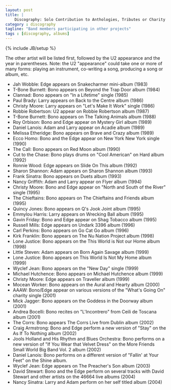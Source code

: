 ```yaml
---
layout: post
title: |
    Discography: Solo Contribution to Anthologies, Tributes or Charity Albums
category : discography
tagline: "Band members participating in other projects"
tags : [discography, albums]
---
```

{% include JB/setup %}

The other artist will be listed first, followed by the U2 appearance and the year in parentheses. Note: the U2 "appearance" could take one or more of many forms: playing an instrument, co-writing a song, producing a song or album, etc.

* Jah Wobble: Edge appears on Snakecharmer mini-album (1983)
* T-Bone Burnett: Bono appears on Beyond the Trap Door album (1984)
* Clannad: Bono appears on "In a Lifetime" single (1985)
* Paul Brady: Larry appears on Back to the Centre album (1986)
* Christy Moore: Larry appears on "Let's Make It Work" single (1986)
* Robbie Robertson: U2 appear on Robbie Robertson album (1987)
* T-Bone Burnett: Bono appears on The Talking Animals album (1988)
* Roy Orbison: Bono and Edge appear on Mystery Girl album (1989)
* Daniel Lanois: Adam and Larry appear on Acadie album (1989)
* Melissa Etheridge: Bono appears on Brave and Crazy album (1989)
* Ecco Homo: Bono and the Edge appear on New York New York single (1990)
* The Call: Bono appears on Red Moon album (1990)
* Cut to the Chase: Bono plays drums on "Cool American" on Hard album (1992)
* Ronnie Wood: Edge appears on Slide On This album (1992)
* Sharon Shannon: Adam appears on Sharon Shannon album (1993)
* Frank Sinatra: Bono appears on Duets album (1993)
* Nancy Griffith: Adam and Larry appear on Flyer album (1994)
* Christy Moore: Bono and Edge appear on "North and South of the River" single (1995)
* The Chieftains: Bono appears on The Chieftains and Friends album (1995)
* Quincy Jones: Bono appears on Q's Jook Joint album (1995)
* Emmylou Harris: Larry appears on Wrecking Ball album (1995)
* Gavin Friday: Bono and Edge appear on Shag Tobacco album (1995)
* Russell Mills: Edge appears on Undark 3396 album (1996)
* Carl Perkins: Bono appears on Go Cat Go album (1996)
* Kirk Franklin: Bono appears on The Nu Nation Project album (1998)
* Lone Justice: Bono appears on the This World is Not our Home album (1998)
* Little Steven: Adam appears on Born Again Savage album (1999)
* Lone Justice: Bono appears on This World Is Not My Home album (1999)
* Wyclef Jean: Bono appears on the "New Day" single (1999)
* Michael Hutchence: Bono appears on Michael Hutchence album (1999)
* Christy Moore: Edge appears on Traveller album (1999)
* Mocean Worker: Bono appears on the Aural and Hearty album (2000)
* AAAW: Bono/Edge appear on various versions of the "What's Going On" charity single (2001)
* Mick Jagger: Bono appears on the Goddess in the Doorway album (2001)
* Andrea Bocelli: Bono recites on "L'Incontrero" from Ceili de Toscana album (2001)
* The Corrs: Bono appears The Corrs Live from Dublin album (2002)
* Craig Armstrong: Bono and Edge perform a new version of "Stay" on the As If To Nothing album (2002)
* Jools Holland and His Rhythm and Blues Orchestra: Bono performs on a new version of "If You Wear that Velvet Dress" on the More Friends Small World Big Band Vol. 2 album (2002)
* Daniel Lanois: Bono performs on a different version of "Fallin' at Your Feet" on the Shine album.
* Wyclef Jean: Edge appears on The Preacher's Son album (2003)
* David Stewart: Bono and the Edge perform on several tracks with David Stewart and other artists on the 46664 live albums (2004)
* Nancy Sinatra: Larry and Adam perform on her self titled album (2004)